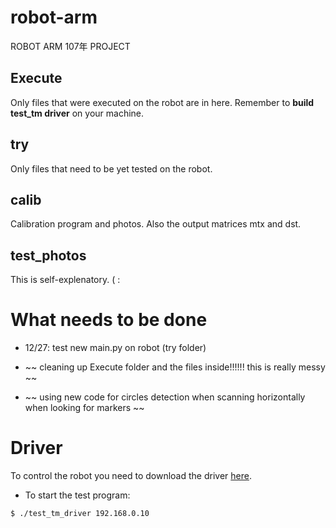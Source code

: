 # robot-arm
ROBOT ARM 107年 PROJECT 

## Execute
Only files that were executed on the robot are in here.
Remember to **build test_tm driver** on your machine.

## try
Only files that need to be yet tested on the robot.

## calib
Calibration program and photos. Also the output matrices mtx and dst.

## test_photos
This is self-explenatory. ( :

# What needs to be done
* 12/27: test new main.py on robot (try folder)


* ~~ cleaning up Execute folder and the files inside!!!!!! this is really messy ~~
* ~~ using new code for circles detection when scanning horizontally when looking for markers ~~

# Driver
To control the robot you need to download the driver [here](https://github.com/kentsai0319/test_tm_driver).

* To start the test program:
```
$ ./test_tm_driver 192.168.0.10
```